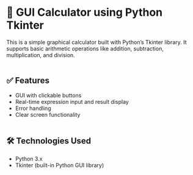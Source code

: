 # 🧮 GUI Calculator using Python Tkinter<br>

This is a simple graphical calculator built with Python’s Tkinter library. It supports basic arithmetic operations like addition, subtraction, multiplication, and division.<br><br>

## ✅ Features<br>
- GUI with clickable buttons<br>
- Real-time expression input and result display<br>
- Error handling<br>
- Clear screen functionality<br><br>

## 🛠️ Technologies Used<br>
- Python 3.x<br>
- Tkinter (built-in Python GUI library)<br>
